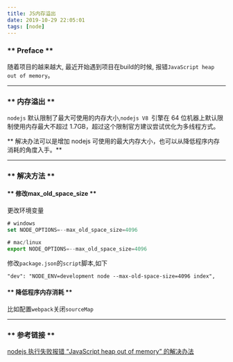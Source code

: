 ```yaml
---
title: JS内存溢出
date: 2019-10-29 22:05:01
tags: [node]
---
```


### ** Preface **

随着项目的越来越大, 最近开始遇到项目在build的时候, 报错`JavaScript heap out of memory`。

**********
### ** 内存溢出 **

`nodejs` 默认限制了最大可使用的内存大小,`nodejs V8 `引擎在 64 位机器上默认限制使用内存最大不超过 1.7GB，超过这个限制官方建议尝试优化为多线程方式。

<span class="under0">** 解决办法可以是增加 nodejs 可使用的最大内存大小，也可以从降低程序内存消耗的角度入手。**</span>

**********

### ** 解决方法 **

####  ** 修改max_old_space_size **

更改环境变量

```javascript
# windows
set NODE_OPTIONS=--max_old_space_size=4096

# mac/linux
export NODE_OPTIONS=--max_old_space_size=4096
```

修改`package.json`的`script`脚本,如下

```
"dev": "NODE_ENV=development node --max-old-space-size=4096 index",
```

#### ** 降低程序内存消耗 **

比如配置`webpack`关闭`sourceMap`

**********

### ** 参考链接 **

[nodejs 执行失败报错 “JavaScript heap out of memory” 的解决办法](https://lzw.me/a/angular-javascript-heap-out-of-memory.html)